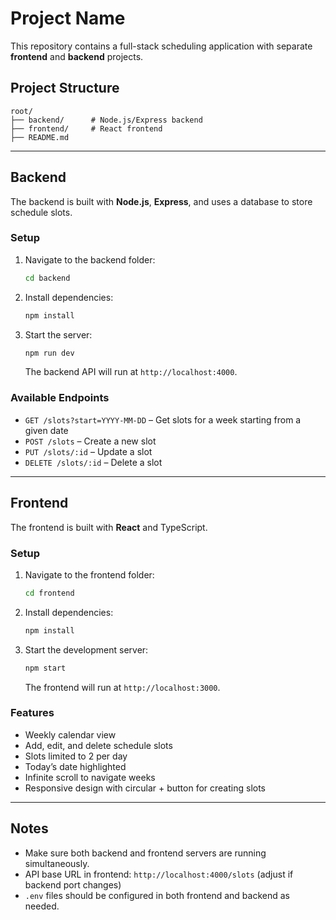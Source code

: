 # Project Name

This repository contains a full-stack scheduling application with separate **frontend** and **backend** projects.

## Project Structure

```
root/
├── backend/      # Node.js/Express backend
├── frontend/     # React frontend
├── README.md
```

---

## Backend

The backend is built with **Node.js**, **Express**, and uses a database to store schedule slots.

### Setup

1. Navigate to the backend folder:
   ```bash
   cd backend
   ```
2. Install dependencies:
   ```bash
   npm install
   ```
3. Start the server:
   ```bash
   npm run dev
   ```
   The backend API will run at `http://localhost:4000`.

### Available Endpoints

- `GET /slots?start=YYYY-MM-DD` – Get slots for a week starting from a given date
- `POST /slots` – Create a new slot
- `PUT /slots/:id` – Update a slot
- `DELETE /slots/:id` – Delete a slot

---

## Frontend

The frontend is built with **React** and TypeScript.

### Setup

1. Navigate to the frontend folder:
   ```bash
   cd frontend
   ```
2. Install dependencies:
   ```bash
   npm install
   ```
3. Start the development server:
   ```bash
   npm start
   ```
   The frontend will run at `http://localhost:3000`.

### Features

- Weekly calendar view
- Add, edit, and delete schedule slots
- Slots limited to 2 per day
- Today’s date highlighted
- Infinite scroll to navigate weeks
- Responsive design with circular + button for creating slots

---

## Notes

- Make sure both backend and frontend servers are running simultaneously.
- API base URL in frontend: `http://localhost:4000/slots` (adjust if backend port changes)
- `.env` files should be configured in both frontend and backend as needed.

